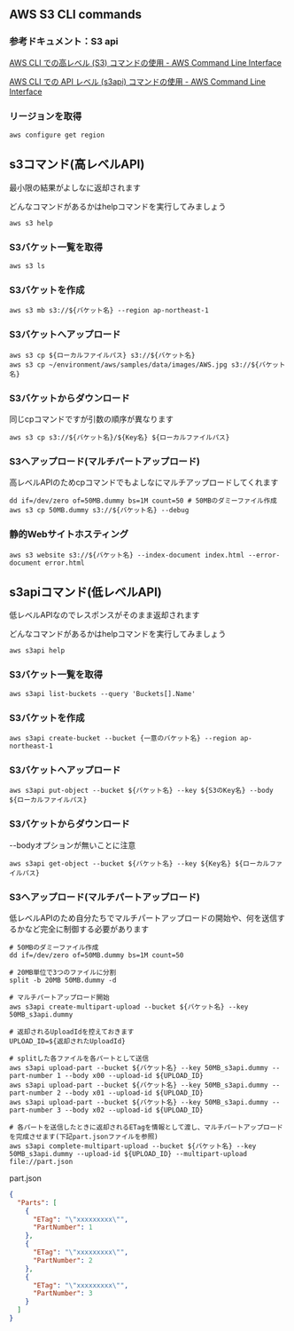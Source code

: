 ## AWS S3 CLI commands

### 参考ドキュメント：S3 api

[AWS CLI での高レベル (S3) コマンドの使用 - AWS Command Line Interface](https://docs.aws.amazon.com/ja_jp/cli/latest/userguide/cli-services-s3-commands.html)

[AWS CLI での API レベル (s3api) コマンドの使用 - AWS Command Line Interface](https://docs.aws.amazon.com/ja_jp/cli/latest/userguide/cli-services-s3-apicommands.html)

### リージョンを取得

```shell
aws configure get region
```

## s3コマンド(高レベルAPI)

最小限の結果がよしなに返却されます

どんなコマンドがあるかはhelpコマンドを実行してみましょう

```shell
aws s3 help
```

### S3バケット一覧を取得

```shell
aws s3 ls
```

### S3バケットを作成

```shell
aws s3 mb s3://${バケット名} --region ap-northeast-1
```

### S3バケットへアップロード

```shell
aws s3 cp ${ローカルファイルパス} s3://${バケット名}
aws s3 cp ~/environment/aws/samples/data/images/AWS.jpg s3://${バケット名}
```

### S3バケットからダウンロード

同じcpコマンドですが引数の順序が異なります

```shell
aws s3 cp s3://${バケット名}/${Key名} ${ローカルファイルパス}
```

### S3へアップロード(マルチパートアップロード)

高レベルAPIのためcpコマンドでもよしなにマルチアップロードしてくれます

```shell
dd if=/dev/zero of=50MB.dummy bs=1M count=50 # 50MBのダミーファイル作成
aws s3 cp 50MB.dummy s3://${バケット名} --debug
```

### 静的Webサイトホスティング

```shell
aws s3 website s3://${バケット名} --index-document index.html --error-document error.html
```

## s3apiコマンド(低レベルAPI)

低レベルAPIなのでレスポンスがそのまま返却されます

どんなコマンドがあるかはhelpコマンドを実行してみましょう

```shell
aws s3api help
```

### S3バケット一覧を取得

```shell
aws s3api list-buckets --query 'Buckets[].Name'
```

### S3バケットを作成

```shell
aws s3api create-bucket --bucket {一意のバケット名} --region ap-northeast-1
```

### S3バケットへアップロード

```shell
aws s3api put-object --bucket ${バケット名} --key ${S3のKey名} --body ${ローカルファイルパス}
```

### S3バケットからダウンロード

--bodyオプションが無いことに注意

```shell
aws s3api get-object --bucket ${バケット名} --key ${Key名} ${ローカルファイルパス}
```

### S3へアップロード(マルチパートアップロード)

低レベルAPIのため自分たちでマルチパートアップロードの開始や、何を送信するかなど完全に制御する必要があります

```shell
# 50MBのダミーファイル作成
dd if=/dev/zero of=50MB.dummy bs=1M count=50

# 20MB単位で3つのファイルに分割
split -b 20MB 50MB.dummy -d

# マルチパートアップロード開始
aws s3api create-multipart-upload --bucket ${バケット名} --key 50MB_s3api.dummy

# 返却されるUploadIdを控えておきます
UPLOAD_ID=${返却されたUploadId}

# splitした各ファイルを各パートとして送信
aws s3api upload-part --bucket ${バケット名} --key 50MB_s3api.dummy --part-number 1 --body x00 --upload-id ${UPLOAD_ID}
aws s3api upload-part --bucket ${バケット名} --key 50MB_s3api.dummy --part-number 2 --body x01 --upload-id ${UPLOAD_ID}
aws s3api upload-part --bucket ${バケット名} --key 50MB_s3api.dummy --part-number 3 --body x02 --upload-id ${UPLOAD_ID}

# 各パートを送信したときに返却されるETagを情報として渡し、マルチパートアップロードを完成させます(下記part.jsonファイルを参照)
aws s3api complete-multipart-upload --bucket ${バケット名} --key 50MB_s3api.dummy --upload-id ${UPLOAD_ID} --multipart-upload file://part.json
```

part.json

```json
{
  "Parts": [
    {
      "ETag": "\"xxxxxxxxx\"",
      "PartNumber": 1
    },
    {
      "ETag": "\"xxxxxxxxx\"",
      "PartNumber": 2
    },
    {
      "ETag": "\"xxxxxxxxx\"",
      "PartNumber": 3
    }
  ]
}
```